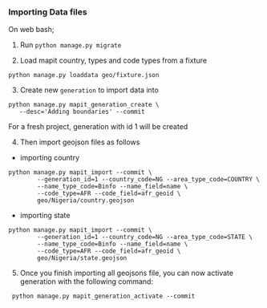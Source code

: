 ### Importing Data files

On web bash;

1. Run `python manage.py migrate`


2. Load mapit country, types and code types from a fixture

```
python manage.py loaddata geo/fixture.json
```

3. Create new `generation` to import data into

```
python manage.py mapit_generation_create \
   --desc='Adding boundaries' --commit
```
For a fresh project, generation with id 1 will be created


4. Then import geojson files as follows

- importing country

```
python manage.py mapit_import --commit \
        --generation_id=1 --country_code=NG --area_type_code=COUNTRY \
        --name_type_code=Binfo --name_field=name \
        --code_type=AFR --code_field=afr_geoid \
        geo/Nigeria/country.geojson
```

- importing state

```
python manage.py mapit_import --commit \
        --generation_id=1 --country_code=NG --area_type_code=STATE \
        --name_type_code=Binfo --name_field=name \
        --code_type=AFR --code_field=afr_geoid \
        geo/Nigeria/state.geojson
```

5. Once you finish importing all geojsons file, you can now activate generation with the following command:

```
 python manage.py mapit_generation_activate --commit

```